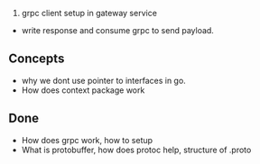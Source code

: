 1. grpc client setup in gateway service

- write response and consume grpc to send payload.

## Concepts

- why we dont use pointer to interfaces in go.
- How does context package work

## Done

- How does grpc work, how to setup
- What is protobuffer, how does protoc help, structure of .proto
